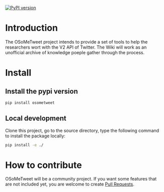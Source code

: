 [![PyPI version](https://badge.fury.io/py/osometweet.svg)](https://badge.fury.io/py/osometweet)

# Introduction

The OSoMeTweet project intends to provide a set of tools to help the researchers wort with the V2 API of Twitter.
The Wiki will work as an unofficial archive of knowledge poeple gather through the process.

# Install

## Install the pypi version

```bash
pip install osometweet
```

## Local development

Clone this project, go to the source directory, type the following command to install the package locally:

```bash
pip install -e ./
```

# How to contribute

OSoMeTweet will be a community project. If you want some features that are not included yet, you are welcome to create [Pull Requests](https://github.com/truthy/osometweet/pulls).
